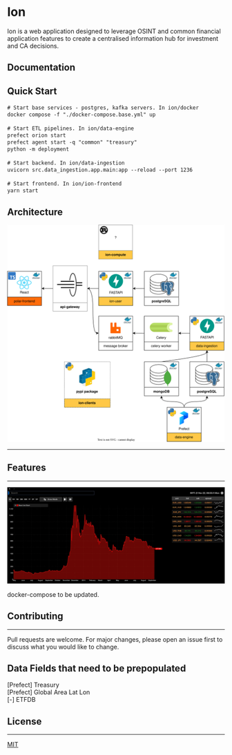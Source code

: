 # Ion

Ion is a web application designed to leverage OSINT and common financial application features to create a centralised information hub for investment and CA decisions.

## Documentation

## Quick Start

```
# Start base services - postgres, kafka servers. In ion/docker
docker compose -f "./docker-compose.base.yml" up

# Start ETL pipelines. In ion/data-engine
prefect orion start
prefect agent start -q "common" "treasury"
python -m deployment

# Start backend. In ion/data-ingestion
uvicorn src.data_ingestion.app.main:app --reload --port 1236

# Start frontend. In ion/ion-frontend
yarn start
```

## Architecture

![](./assets/architecture.drawio.svg)

---

## Features

---

![Alt Text](./assets/demo.gif)

docker-compose to be updated.

## Contributing

---

Pull requests are welcome. For major changes, please open an issue first to discuss what you would like to change.

## Data Fields that need to be prepopulated

\[Prefect\] Treasury\
\[Prefect\] Global Area Lat Lon\
\[-\] ETFDB

## License

---

[MIT](https://choosealicense.com/licenses/mit/)
